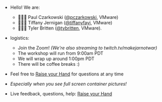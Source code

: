 
- Hello! We are:

   - 👨🏾‍🎓 Paul Czarkowski ([@pczarkowski](https://twitter.com/pczarkowski), VMware)
   - 👩🏻‍🏫 Tiffany Jernigan ([@tiffanyfayj](https://twitter.com/tiffanyfayj), VMware)
   - 👨🏾‍🎓 Tyler Britten ([@tybritten](https://twitter.com/tybritten), VMware).


- logistics:
   - Join the Zoom! *(We're also streaming to twitch.tv/makejarnotwar)*
   - The workshop will run from 9:00am PDT
   - We will wrap up around 1:00pm PDT
   - There will be coffee breaks :)

- Feel free to [Raise your Hand](https://support.zoom.us/hc/en-us/articles/205566129-RaiseHand-In-Webinar) for questions at any time

- *Especially when you see full screen container pictures!*

- Live feedback, questions, help: [Raise your Hand](https://support.zoom.us/hc/en-us/articles/205566129-RaiseHand-In-Webinar)
